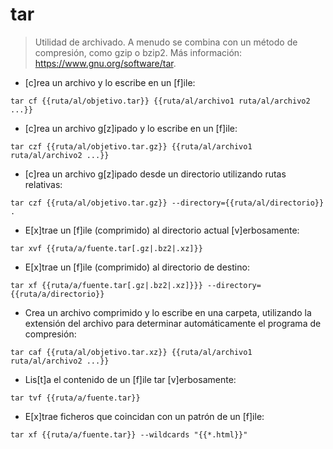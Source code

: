 # tar

> Utilidad de archivado.
> A menudo se combina con un método de compresión, como gzip o bzip2.
> Más información: <https://www.gnu.org/software/tar>.

- [c]rea un archivo y lo escribe en un [f]ile:

`tar cf {{ruta/al/objetivo.tar}} {{ruta/al/archivo1 ruta/al/archivo2 ...}}`

- [c]rea un archivo g[z]ipado y lo escribe en un [f]ile:

`tar czf {{ruta/al/objetivo.tar.gz}} {{ruta/al/archivo1 ruta/al/archivo2 ...}}`

- [c]rea un archivo g[z]ipado desde un directorio utilizando rutas relativas:

`tar czf {{ruta/al/objetivo.tar.gz}} --directory={{ruta/al/directorio}} .`

- E[x]trae un [f]ile (comprimido) al directorio actual [v]erbosamente:

`tar xvf {{ruta/a/fuente.tar[.gz|.bz2|.xz]}}`

- E[x]trae un [f]ile (comprimido) al directorio de destino:

`tar xf {{ruta/a/fuente.tar[.gz|.bz2|.xz]}}} --directory={{ruta/a/directorio}}`

- Crea un archivo comprimido y lo escribe en una carpeta, utilizando la extensión del archivo para determinar automáticamente el programa de compresión:

`tar caf {{ruta/al/objetivo.tar.xz}} {{ruta/al/archivo1 ruta/al/archivo2 ...}}`

- Lis[t]a el contenido de un [f]ile tar [v]erbosamente:

`tar tvf {{ruta/a/fuente.tar}}`

- E[x]trae ficheros que coincidan con un patrón de un [f]ile:

`tar xf {{ruta/a/fuente.tar}} --wildcards "{{*.html}}"`
